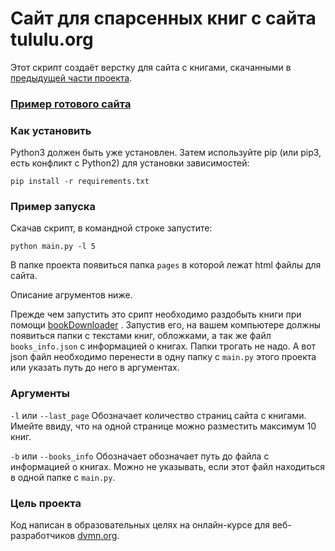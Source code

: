 # Сайт для спарсенных книг с сайта tululu.org

Этот скрипт создаёт верстку для сайта с книгами, скачанными в [предыдущей части проекта](https://github.com/killthebee/mini_flibusta).

### [Пример готового сайта](https://killthebee.github.io/mini_flibusta_part2/pages/index1.html)

### Как установить

Python3 должен быть уже установлен. Затем используйте pip (или pip3, есть конфликт с Python2) для установки зависимостей:
```
pip install -r requirements.txt
```
### Пример запуска
Скачав скрипт, в командной строке запустите:
```
python main.py -l 5
```
В папке проекта появиться папка `pages` в которой лежат html файлы для сайта.

Описание агрументов ниже.

Прежде чем запустить это срипт необходимо раздобыть книги при помощи [bookDownloader](https://github.com/killthebee/mini_flibusta)
. Запустив его, на вашем компьютере должны появиться папки с текстами книг, обложками,
 а так же файл `books_info.json` с информацией о книгах. Папки трогать не надо. А вот json файл необходимо перенести в одну папку
 с `main.py` этого проекта или указать путь до него в аргументах.

### Аргументы

`-l` или `--last_page` Обозначает количество страниц сайта с книгами.  Имейте ввиду, что на одной странице можно разместить 
максимум 10 книг. 

`-b` или `--books_info` Обозначает обозначает путь до файла с информацией о книгах. Можно не указывать, если этот файл находиться в одной папке с `main.py`.

### Цель проекта

Код написан в образовательных целях на онлайн-курсе для веб-разработчиков [dvmn.org](https://dvmn.org/).
